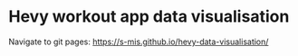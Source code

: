 # Hevy workout app data visualisation

Navigate to git pages: https://s-mis.github.io/hevy-data-visualisation/
